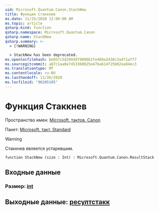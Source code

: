 ```yaml
---
uid: Microsoft.Quantum.Canon.StackNew
title: Функция Стаккнев
ms.date: 11/25/2020 12:00:00 AM
ms.topic: article
qsharp.kind: function
qsharp.namespace: Microsoft.Quantum.Canon
qsharp.name: StackNew
qsharp.summary: >-
  > [!WARNING]

  > StackNew has been deprecated.
ms.openlocfilehash: be057c5d299397908662fe460a2d38c3a471aff7
ms.sourcegitcommit: a87c1aa8e7453360025e47ba614f25b02ea84ec3
ms.translationtype: MT
ms.contentlocale: ru-RU
ms.lasthandoff: 11/26/2020
ms.locfileid: "96205105"
---
```

# <a name="stacknew-function"></a>Функция Стаккнев

Пространство имен: [Microsoft. тактов. Canon](xref:Microsoft.Quantum.Canon)

Пакет: [Microsoft. такт. Standard](https://nuget.org/packages/Microsoft.Quantum.Standard)


> [!WARNING]
> Стаккнев является устаревшим.



```qsharp
function StackNew (size : Int) : Microsoft.Quantum.Canon.ResultStack
```


## <a name="input"></a>Входные данные

### <a name="size--int"></a>Размер: [int](xref:microsoft.quantum.lang-ref.int)





## <a name="output--resultstack"></a>Выходные данные: [ресултстакк](xref:Microsoft.Quantum.Canon.ResultStack)

